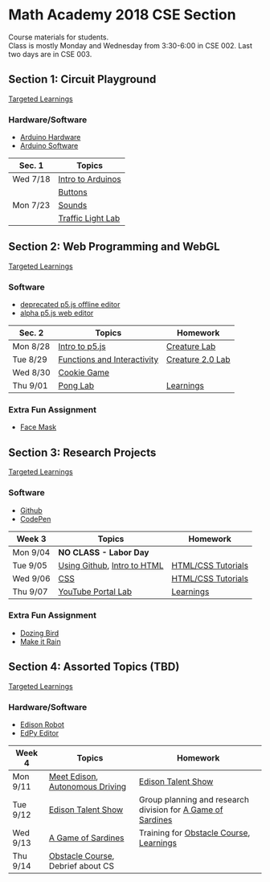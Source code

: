 # Math Academy 2018 CSE Section
Course materials for students. <br />
Class is mostly Monday and Wednesday from 3:30-6:00 in CSE 002. Last two days are in CSE 003.

## Section 1: Circuit Playground

[Targeted Learnings](arduino/pdfs/00_Learnings_Arduino.pdf)

### Hardware/Software
- [Arduino Hardware](http://a.co/gBGAyFX)
- [Arduino Software](https://www.arduino.cc/en/Main/Software)

| Sec. 1   | Topics                                                      
|--------- |-------------------------------------------------------------
| Wed 7/18 | [Intro to Arduinos](arduino/pdfs/01_intro_to_arduino.pdf)   
|          | [Buttons](arduino/pdfs/02_input_output.pdf) 
| Mon 7/23 | [Sounds](arduino/pdfs/02_input_output.pdf)        
|          | [Traffic Light Lab](arduino/03_traffic_light.md)

## Section 2: Web Programming and WebGL

[Targeted Learnings](p5js/pdfs/00_Learnings_p5js.pdf)

### Software
- [deprecated p5.js offline editor](https://github.com/processing/p5.js-editor/releases/tag/v0.6.2)
- [alpha p5.js web editor](http://alpha.editor.p5js.org/)

| Sec. 2   | Topics                                                                  | Homework
|--------- |-------------------------------------------------------------------------|--------------------
| Mon 8/28 | [Intro to p5.js](p5js/pdfs/01_intro_to_p5js.pdf)                        | [Creature Lab](p5js/02_creature.md)
| Tue 8/29 | [Functions and Interactivity](p5js/pdfs/03_functions_interactivity.pdf) | [Creature 2.0 Lab](p5js/04_creatureV2.md)
| Wed 8/30 | [Cookie Game](p5js/05_cookie_game.md)                                   |
| Thu 9/01 | [Pong Lab](p5js/06_pong.md)                                       | [Learnings](p5js/pdfs/00_Learnings_p5js.pdf)

### Extra Fun Assignment
- [Face Mask](p5js/mask.md)

## Section 3: Research Projects

[Targeted Learnings](html/pdfs/00_Learnings_html.pdf)

### Software
- [Github](https://github.com)
- [CodePen](https://codepen.io)

| Week 3   | Topics                                                      | Homework
|--------- |-------------------------------------------------------------|--------------------
| Mon 9/04 | **NO CLASS - Labor Day**                                    |
| Tue 9/05 | [Using Github](html/01_github.md), [Intro to HTML](html/pdfs/02_intro_to_html.pdf)             | [HTML/CSS Tutorials](html/03_tutorials.md)
| Wed 9/06 | [CSS](html/pdfs/04_css.pdf)                                 | [HTML/CSS Tutorials](html/03_tutorials.md)
| Thu 9/07 | [YouTube Portal Lab](html/05_youtube.md)              | [ Learnings](html/pdfs/00_Learnings_html.pdf)

### Extra Fun Assignment
- [Dozing Bird](html/dozing_bird.md)
- [Make it Rain](https://codepen.io/natacoops/post/make-it-rain-svg-animation-for-beginners)

## Section 4: Assorted Topics (TBD)

[Targeted Learnings](edison/pdfs/00_Learnings_edison.pdf)

### Hardware/Software
- [Edison Robot](https://www.meetedison.com)
- [EdPy Editor](https://www.edpyapp.com)

| Week 4   | Topics                                                      | Homework
|--------- |-------------------------------------------------------------|--------------------
| Mon 9/11 | [Meet Edison](edison/pdfs/01_meet_edison.pdf), [Autonomous Driving](edison/pdfs/04_autonomous_driving.pdf)                           | [Edison Talent Show](edison/pdfs/02_edison_talent_show.pdf)
| Tue 9/12 | [Edison Talent Show](edison/02_edison_talent_show.md)        | Group planning and research division for [A Game of Sardines](edison/03_sardines.md)
| Wed 9/13 | [A Game of Sardines](edison/03_sardines.md)        | Training for [Obstacle Course](edison/05_obstacle_course.md), [Learnings](edison/pdfs/00_Learnings_edison.pdf)
| Thu 9/14 | [Obstacle Course](edison/05_obstacle_course.md), Debrief about CS |
